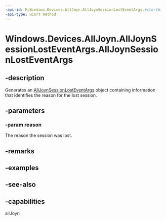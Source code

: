 ```yaml
---
-api-id: M:Windows.Devices.AllJoyn.AllJoynSessionLostEventArgs.#ctor(Windows.Devices.AllJoyn.AllJoynSessionLostReason)
-api-type: winrt method
---
```


<!-- Method syntax
public AllJoynSessionLostEventArgs(Windows.Devices.AllJoyn.AllJoynSessionLostReason reason)
-->

# Windows.Devices.AllJoyn.AllJoynSessionLostEventArgs.AllJoynSessionLostEventArgs

## -description
Generates an [AllJoynSessionLostEventArgs](alljoynsessionlosteventargs.md) object containing information that identifies the reason for the lost session.

## -parameters
### -param reason
The reason the session was lost.

## -remarks

## -examples

## -see-also


## -capabilities
allJoyn